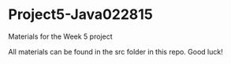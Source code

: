 # Project5-Java022815
Materials for the Week 5 project

All materials can be found in the src folder in this repo. Good luck!

